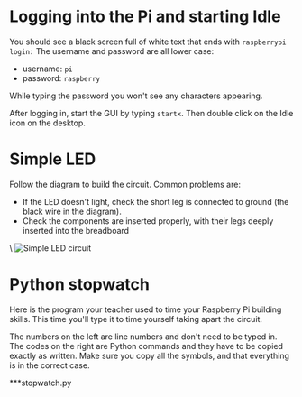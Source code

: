 # Logging into the Pi and starting Idle

You should see a black screen full of white text that ends with `raspberrypi login:`
The username and password are all lower case:

* username: `pi`
* password: `raspberry`

While typing the password you won't see any characters appearing.

After logging in, start the GUI by typing `startx`. Then double click on the Idle icon on the desktop.

# Simple LED

Follow the diagram to build the circuit. Common problems are:

* If the LED doesn't light, check the short leg is connected to ground (the black wire in the diagram).
* Check the components are inserted properly, with their legs deeply inserted into the breadboard

\ ![Simple LED circuit](1ledbasic.png)

# Python stopwatch

Here is the program your teacher used to time your Raspberry Pi building skills. This time you'll type it to time yourself taking apart the circuit.

The numbers on the left are line numbers and don't need to be typed in.
The codes on the right are Python commands and they have to be copied exactly as written. Make sure you copy all the symbols, and that everything is in the correct case.

***stopwatch.py
